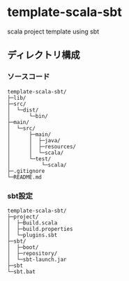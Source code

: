 template-scala-sbt
==================

scala project template using sbt

ディレクトリ構成
----------------

### ソースコード

    template-scala-sbt/
    ├─lib/
    ├─src/
    │  └─dist/
    │      └─bin/
    ├─main/
    │  └─src/
    │      ├─main/
    │      │  ├─java/
    │      │  ├─resources/
    │      │  └─scala/
    │      └─test/
    │          └─scala/
    ├─.gitignore
    └─README.md


### sbt設定

    template-scala-sbt/
    ├─project/
    │  ├─Build.scala
    │  ├─build.properties
    │  └─plugins.sbt
    ├─sbt/
    │  ├─boot/
    │  ├─repository/
    │  └─sbt-launch.jar
    ├─sbt
    └─sbt.bat

<!-- vim: set ts=4 sw=4 et: -->
